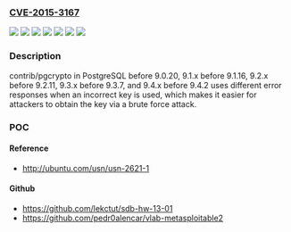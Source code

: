 ### [CVE-2015-3167](https://cve.mitre.org/cgi-bin/cvename.cgi?name=CVE-2015-3167)
![](https://img.shields.io/static/v1?label=Product&message=PostgreSQL&color=blue)
![](https://img.shields.io/static/v1?label=Version&message=9.1.x%20before%209.1.16%20&color=brightgreen)
![](https://img.shields.io/static/v1?label=Version&message=9.2.x%20before%209.2.11%20&color=brightgreen)
![](https://img.shields.io/static/v1?label=Version&message=9.3.x%20before%209.3.7%20&color=brightgreen)
![](https://img.shields.io/static/v1?label=Version&message=and%209.4.x%20before%209.4.2%20&color=brightgreen)
![](https://img.shields.io/static/v1?label=Version&message=before%209.0.20%20&color=brightgreen)
![](https://img.shields.io/static/v1?label=Vulnerability&message=Other&color=brightgreen)

### Description

contrib/pgcrypto in PostgreSQL before 9.0.20, 9.1.x before 9.1.16, 9.2.x before 9.2.11, 9.3.x before 9.3.7, and 9.4.x before 9.4.2 uses different error responses when an incorrect key is used, which makes it easier for attackers to obtain the key via a brute force attack.

### POC

#### Reference
- http://ubuntu.com/usn/usn-2621-1

#### Github
- https://github.com/lekctut/sdb-hw-13-01
- https://github.com/pedr0alencar/vlab-metasploitable2

